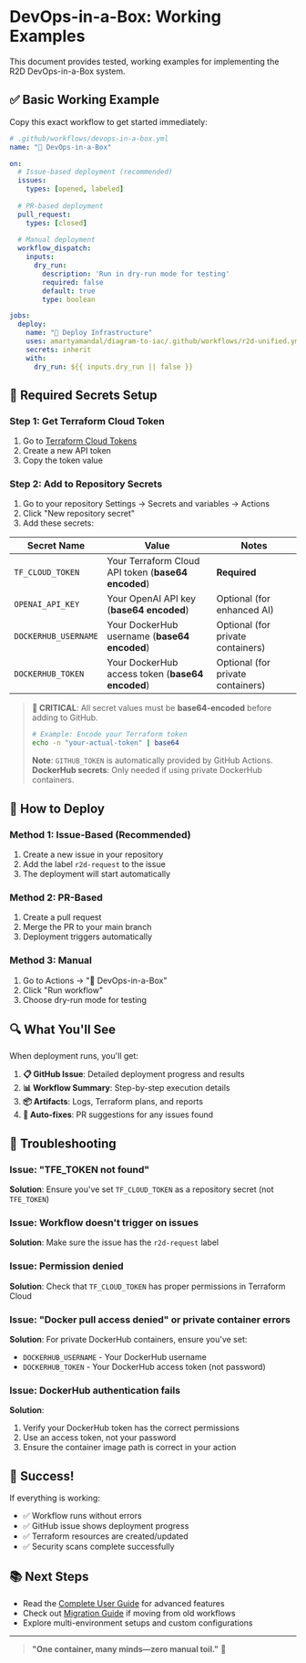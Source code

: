 # DevOps-in-a-Box: Working Examples

This document provides tested, working examples for implementing the R2D DevOps-in-a-Box system.

## ✅ Basic Working Example

Copy this exact workflow to get started immediately:

```yaml
# .github/workflows/devops-in-a-box.yml
name: "🤖 DevOps-in-a-Box"

on:
  # Issue-based deployment (recommended)
  issues:
    types: [opened, labeled]
  
  # PR-based deployment
  pull_request:
    types: [closed]
  
  # Manual deployment
  workflow_dispatch:
    inputs:
      dry_run:
        description: 'Run in dry-run mode for testing'
        required: false
        default: true
        type: boolean

jobs:
  deploy:
    name: "🚀 Deploy Infrastructure"
    uses: amartyamandal/diagram-to-iac/.github/workflows/r2d-unified.yml@main
    secrets: inherit
    with:
      dry_run: ${{ inputs.dry_run || false }}
```

## 🔐 Required Secrets Setup

### Step 1: Get Terraform Cloud Token
1. Go to [Terraform Cloud Tokens](https://app.terraform.io/app/settings/tokens)
2. Create a new API token
3. Copy the token value

### Step 2: Add to Repository Secrets
1. Go to your repository Settings → Secrets and variables → Actions
2. Click "New repository secret"
3. Add these secrets:

| Secret Name | Value | Notes |
|-------------|-------|-------|
| `TF_CLOUD_TOKEN` | Your Terraform Cloud API token (**base64 encoded**) | **Required** |
| `OPENAI_API_KEY` | Your OpenAI API key (**base64 encoded**) | Optional (for enhanced AI) |
| `DOCKERHUB_USERNAME` | Your DockerHub username (**base64 encoded**) | Optional (for private containers) |
| `DOCKERHUB_TOKEN` | Your DockerHub access token (**base64 encoded**) | Optional (for private containers) |

> **🚨 CRITICAL**: All secret values must be **base64-encoded** before adding to GitHub.
> 
> ```bash
> # Example: Encode your Terraform token
> echo -n "your-actual-token" | base64
> ```
> 
> **Note**: `GITHUB_TOKEN` is automatically provided by GitHub Actions.
> **DockerHub secrets**: Only needed if using private DockerHub containers.

## 🎯 How to Deploy

### Method 1: Issue-Based (Recommended)
1. Create a new issue in your repository
2. Add the label `r2d-request` to the issue
3. The deployment will start automatically

### Method 2: PR-Based
1. Create a pull request
2. Merge the PR to your main branch
3. Deployment triggers automatically

### Method 3: Manual
1. Go to Actions → "🤖 DevOps-in-a-Box"
2. Click "Run workflow"
3. Choose dry-run mode for testing

## 🔍 What You'll See

When deployment runs, you'll get:

1. **📋 GitHub Issue**: Detailed deployment progress and results
2. **📊 Workflow Summary**: Step-by-step execution details
3. **📦 Artifacts**: Logs, Terraform plans, and reports
4. **🤖 Auto-fixes**: PR suggestions for any issues found

## 🚨 Troubleshooting

### Issue: "TFE_TOKEN not found"
**Solution**: Ensure you've set `TF_CLOUD_TOKEN` as a repository secret (not `TFE_TOKEN`)

### Issue: Workflow doesn't trigger on issues
**Solution**: Make sure the issue has the `r2d-request` label

### Issue: Permission denied
**Solution**: Check that `TF_CLOUD_TOKEN` has proper permissions in Terraform Cloud

### Issue: "Docker pull access denied" or private container errors
**Solution**: For private DockerHub containers, ensure you've set:
- `DOCKERHUB_USERNAME` - Your DockerHub username
- `DOCKERHUB_TOKEN` - Your DockerHub access token (not password)

### Issue: DockerHub authentication fails
**Solution**: 
1. Verify your DockerHub token has the correct permissions
2. Use an access token, not your password
3. Ensure the container image path is correct in your action

## 🎉 Success!

If everything is working:
- ✅ Workflow runs without errors
- ✅ GitHub issue shows deployment progress
- ✅ Terraform resources are created/updated
- ✅ Security scans complete successfully

## 📚 Next Steps

- Read the [Complete User Guide](R2D_USER_GUIDE.md) for advanced features
- Check out [Migration Guide](MIGRATION_GUIDE.md) if moving from old workflows
- Explore multi-environment setups and custom configurations

---

> **"One container, many minds—zero manual toil."** 🤖
